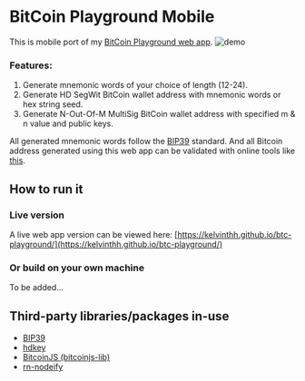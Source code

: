 # BitCoin Playground Mobile

This is mobile port of my [BitCoin Playground web app](https://github.com/kelvinthh/btc-playground).
![demo](https://i.imgur.com/jlXXopV.png)
### Features:
1. Generate mnemonic words of your choice of length (12-24).
2. Generate HD SegWit BitCoin wallet address with mnemonic words or hex string seed.
3. Generate N-Out-Of-M MultiSig BitCoin wallet address with specified m & n value and public keys.

All generated mnemonic words follow the [BIP39](https://iancoleman.io/bip39/) standard. And all Bitcoin address generated using this web app can be validated with online tools like [this](https://awebanalysis.com/en/bitcoin-address-validate/).

## How to run it

### Live version

A live web app version can be viewed here: [https://kelvinthh.github.io/btc-playground/](https://kelvinthh.github.io/btc-playground/)

### Or build on your own machine

To be added...

## Third-party libraries/packages in-use

* [BIP39](https://github.com/bitcoinjs/bip39)
* [hdkey](https://github.com/cryptocoinjs/hdkey)
* [BitcoinJS (bitcoinjs-lib)](https://github.com/bitcoinjs/bitcoinjs-lib)
* [rn-nodeify](https://github.com/tradle/rn-nodeify)
